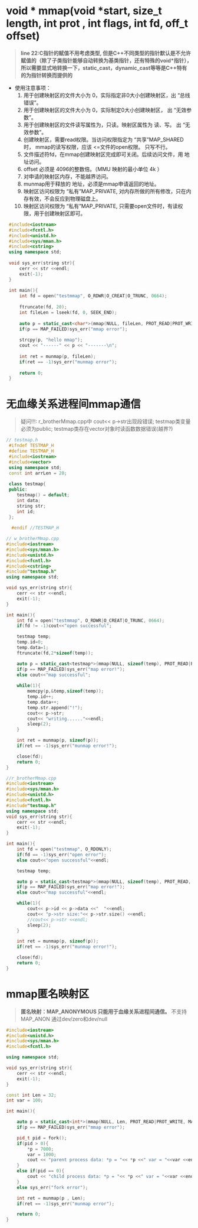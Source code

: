 # void * mmap(void *start, size_t length, int prot , int flags, int fd, off_t offset)
>**line 22:C指针的赋值不用考虑类型, 但是C++不同类型的指针默认是不允许赋值的（除了子类指针能够自动转换为基类指针，还有特殊的void*指针），所以需要显式地转换一下，static_cast，dynamic_cast等等是C++特有的为指针转换而提供的**

-  使用注意事项：
	1. 用于创建映射区的文件大小为 0，实际指定非0大小创建映射区，出 “总线错误”。
	2. 用于创建映射区的文件大小为 0，实际制定0大小创建映射区， 出 “无效参数”。
	3. 用于创建映射区的文件读写属性为，只读。映射区属性为 读、写。 出 “无效参数”。
	4. 创建映射区，需要read权限。当访问权限指定为 “共享”MAP_SHARED时， mmap的读写权限，应该 <=文件的open权限。	只写不行。
	5. 文件描述符fd，在mmap创建映射区完成即可关闭。后续访问文件，用 地址访问。
	6. offset 必须是 4096的整数倍。（MMU 映射的最小单位 4k ）
	7. 对申请的映射区内存，不能越界访问。 
	8. munmap用于释放的 地址，必须是mmap申请返回的地址。
	9. 映射区访问权限为 “私有”MAP_PRIVATE, 对内存所做的所有修改，只在内存有效，不会反应到物理磁盘上。
	10.  映射区访问权限为 “私有”MAP_PRIVATE, 只需要open文件时，有读权限，用于创建映射区即可。
```cpp  
 #include<iostream> 
 #include<fcntl.h>
 #include<unistd.h>
 #include<sys/mman.h>
 #include<cstring>
 using namespace std;
 
 void sys_err(string str){
     cerr << str <<endl;
     exit(-1);
 }
 
 int main(){
     int fd = open("testmmap", O_RDWR|O_CREAT|O_TRUNC, 0664);
     
     ftruncate(fd, 20);
     int fileLen = lseek(fd, 0, SEEK_END);
 
     auto p = static_cast<char*>(mmap(NULL, fileLen, PROT_READ|PROT_WRITE, MAP_SHARED, fd, 0));
     if(p == MAP_FAILED)sys_err("mmap error");
 
     strcpy(p, "hello mmap");
     cout << "------" << p << "-------\n";
 
     int ret = munmap(p, fileLen);
     if(ret == -1)sys_err("munmap error"); 
  
     return 0; 
 }

```

# 无血缘关系进程间mmap通信
>疑问!!!: 
>r_brotherMmap.cpp中 cout<< p->str出现段错误;
>testmap类变量必须为public;
>testmap类存在vector对象时读函数数据错误(越界?)
```cpp
// testmap.h
 #ifndef TESTMAP_H                                                                               
 #define TESTMAP_H
 #include<iostream>
 #include<vector>
 using namespace std;
 const int arrLen = 20;
 
 class testmap{
 public:
    testmap() = default;   
    int data;
    string str;
    int id;
 };
 
  #endif //TESTMAP_H

// w_brotherMmap.cpp
#include<iostream>
#include<sys/mman.h>
#include<unistd.h>
#include<fcntl.h>
#include<cstring>
#include"testmap.h"
using namespace std;

void sys_err(string str){
    cerr << str <<endl;
    exit(-1);
}

int main(){
    int fd = open("testmmap", O_RDWR|O_CREAT|O_TRUNC, 0664);
    if(fd != -1)cout<<"open successful";

    testmap temp;
	temp.id=0;
	temp.data=1;
    ftruncate(fd,2*sizeof(temp));

    auto p = static_cast<testmap*>(mmap(NULL, sizeof(temp), PROT_READ|PROT_WRITE, MAP_SHARED, fd, 0));
    if(p == MAP_FAILED)sys_err("map error!");
	else cout<<"map successful";
	
    while(1){
		memcpy(p,&temp,sizeof(temp));
		temp.id++;
		temp.data++;
		temp.str.append("!");
		cout<< p->str;
		cout<< "writing......"<<endl;
		sleep(2);
	}

    int ret = munmap(p, sizeof(p));
    if(ret == -1)sys_err("munmap error!");

    close(fd);
    return 0;
}

//r_brotherMmap.cpp
#include<iostream>
#include<sys/mman.h>
#include<unistd.h>
#include<fcntl.h>
#include"testmap.h"
using namespace std;
void sys_err(string str){
    cerr << str <<endl;
    exit(-1);
}

int main(){
    int fd = open("testmmap", O_RDONLY);
	if(fd == -1)sys_err("open error");
	else cout<<"open successful"<<endl;

    testmap temp;

    auto p = static_cast<testmap*>(mmap(NULL, sizeof(temp), PROT_READ, MAP_SHARED, fd, 0));
    if(p == MAP_FAILED)sys_err("map error!");
	else cout<<"map successful"<<endl;

    while(1){
		cout<< p->id << p->data <<"  "<<endl;
		cout<< "p->str size:"<< p->str.size() <<endl;
		//cout<< p->str <<endl;
		sleep(2);
	}

    int ret = munmap(p, sizeof(p));
    if(ret == -1)sys_err("munmap error!");

    close(fd);
    return 0;
}

```

# mmap匿名映射区
> **匿名映射：MAP_ANONYMOUS 只能用于血缘关系进程间通信。**
> 不支持MAP_ANON 通过dev/zero和dev/null
```cpp
#include<iostream>
#include<unistd.h>
#include<sys/mman.h>
#include<fcntl.h>

using namespace std;

void sys_err(string str){
    cerr << str <<endl;
    exit(-1);
}

const int Len = 32;
int var = 100;

int main(){

    auto p = static_cast<int*>(mmap(NULL, Len, PROT_READ|PROT_WRITE, MAP_SHARED|MAP_ANONYMOUS, -1, 0));
    if(p == MAP_FAILED)sys_err("mmap error");

    pid_t pid = fork();
    if(pid > 0){
        *p = 7000;
        var = 1000;
        cout << "parent process data: *p = "<< *p <<" var = "<<var <<endl;
    }
    else if(pid == 0){
        cout << "child process data: *p = "<< *p <<" var = "<<var <<endl;
    }
    else sys_err("fork error");

    int ret = munmap(p , Len);
    if(ret == -1)sys_err("munmap error");

    return 0;
}
```